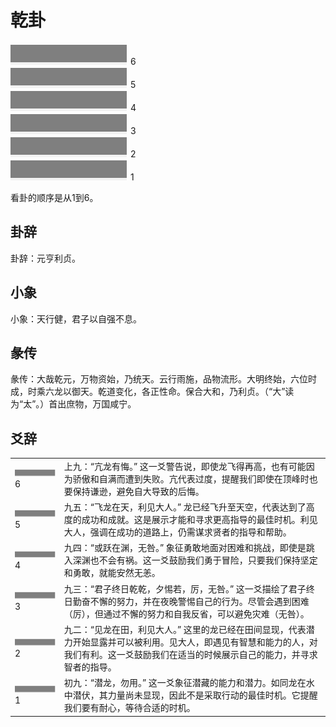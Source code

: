 # 乾卦

![yang](yang.png) 6<br>
![yang](yang.png) 5<br>
![yang](yang.png) 4<br>
![yang](yang.png) 3<br>
![yang](yang.png) 2<br>
![yang](yang.png) 1<br>

看卦的顺序是从1到6。

## 卦辞
卦辞：元亨利贞。

## 小象

小象：天行健，君子以自强不息。

## 彖传

彖传：大哉乾元，万物资始，乃统天。云行雨施，品物流形。大明终始，六位时成，时乘六龙以御天。乾道变化，各正性命。保合大和，乃利贞。（“大”读为“太”。）首出庶物，万国咸宁。


## 爻辞

<table>
    <tr>
        <td><img src=yang.png> 6</td>
        <td>上九：“亢龙有悔。”
这一爻警告说，即使龙飞得再高，也有可能因为骄傲和自满而遭到失败。亢代表过度，提醒我们即使在顶峰时也要保持谦逊，避免自大导致的后悔。</td>
    </tr>
    <tr>
        <td><img src=yang.png> 5</td>
        <td>九五：“飞龙在天，利见大人。”
龙已经飞升至天空，代表达到了高度的成功和成就。这是展示才能和寻求更高指导的最佳时机。利见大人，强调在成功的道路上，仍需谋求贤者的指导和帮助。</td>
    </tr>
    <tr>
        <td><img src=yang.png> 4</td>
        <td>九四：“或跃在渊，无咎。”
象征勇敢地面对困难和挑战，即使是跳入深渊也不会有祸。这一爻鼓励我们勇于冒险，只要我们保持坚定和勇敢，就能安然无恙。</td>
    </tr>
    <tr>
        <td><img src=yang.png> 3</td>
        <td>九三：“君子终日乾乾，夕惕若，厉，无咎。”
这一爻描绘了君子终日勤奋不懈的努力，并在夜晚警惕自己的行为。尽管会遇到困难（厉），但通过不懈的努力和自我反省，可以避免灾难（无咎）。</td>
    </tr>
    <tr>
        <td><img src=yang.png> 2</td>
        <td>九二：“见龙在田，利见大人。”
这里的龙已经在田间显现，代表潜力开始显露并可以被利用。见大人，即遇见有智慧和能力的人，对我们有利。这一爻鼓励我们在适当的时候展示自己的能力，并寻求智者的指导。</td>
    </tr>
    <tr>
        <td><img src=yang.png> 1</td>
        <td>初九：“潜龙，勿用。”
这一爻象征潜藏的能力和潜力。如同龙在水中潜伏，其力量尚未显现，因此不是采取行动的最佳时机。它提醒我们要有耐心，等待合适的时机。</td>
    </tr>
</table>

